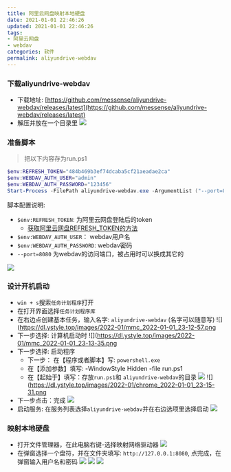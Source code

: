 ```yaml
---
title: 阿里云网盘映射本地硬盘
date: 2021-01-01 22:46:26
updated: 2021-01-01 22:46:26
tags:
- 阿里云网盘
- webdav
categories: 软件
permalink: aliyundrive-webdav
---
```


### 下载aliyundrive-webdav
- 下载地址: [https://github.com/messense/aliyundrive-webdav/releases/latest](https://github.com/messense/aliyundrive-webdav/releases/latest)
- 解压并放在一个目录里
  ![](https://dl.ystyle.top/images/2022-01/explorer_2022-01-01_23-16-55.png)
  
### 准备脚本
>把以下内容存为run.ps1

```powershell
$env:REFRESH_TOKEN="484b469b3ef74dcaba5cf21aeadae2ca"
$env:WEBDAV_AUTH_USER="admin"
$env:WEBDAV_AUTH_PASSWORD="123456"
Start-Process -FilePath aliyundrive-webdav.exe -ArgumentList ("--port=8080") -Wait -WindowStyle Hidden
```

脚本配置说明:

- `$env:REFRESH_TOKEN`: 为阿里云网盘登陆后的token
  - [获取阿里云网盘REFRESH_TOKEN的方法](https://github.com/messense/aliyundrive-webdav#%E8%8E%B7%E5%8F%96-refresh_token)
- `$env:WEBDAV_AUTH_USER`： webdav用户名
- `$env:WEBDAV_AUTH_PASSWORD`: webdav密码
- `--port=8080` 为webdav的访问端口，被占用时可以换成其它的

![](https://dl.ystyle.top/images/2022-01/kate_2022-01-01_23-18-47.png)

### 设计开机启动
- `win + s`搜索`任务计划程序`打开
- 在打开界面选择`任务计划程序库`
- 在右边点创建基本任务，输入名字: `aliyundrive-webdav` (名字可以随意写)
  ![](https://dl.ystyle.top/images/2022-01/mmc_2022-01-01_23-12-57.png
- 下一步选择: 计算机启动时
  ![](https://dl.ystyle.top/images/2022-01/mmc_2022-01-01_23-13-35.png
- 下一步选择: 启动程序
  - 下一步： 在【程序或者脚本】写: `powershell.exe`
  - 在【添加参数】填写: -WindowStyle Hidden -file run.ps1
  - 在【起始于】填写：存放`run.ps1`和 `aliyundrive-webdav`的目录
  ![](https://dl.ystyle.top/images/2022-01/mmc_2022-01-01_23-13-52.png)
  ![](https://dl.ystyle.top/images/2022-01/chrome_2022-01-01_23-15-31.png
- 下一步点击：完成
  ![](https://dl.ystyle.top/images/2022-01/mmc_2022-01-01_23-16-10.png)
- 启动服务: 在服务列表选择`aliyundrive-webdav`并在右边选项里选择启动
  ![](https://dl.ystyle.top/images/2022-01/mmc_2022-01-01_23-20-07.png)

### 映射本地硬盘
- 打开文件管理器，在此电脑右键-选择映射网络驱动器
  ![](https://dl.ystyle.top/images/2022-01/explorer_2022-01-01_23-22-35.png)
- 在弹窗选择一个盘符，并在文件夹填写: `http://127.0.0.1:8080`, 点完成，在弹窗输入用户名和密码
  ![](https://dl.ystyle.top/images/2022-01/explorer_2022-01-01_23-23-39.png)
  ![](https://dl.ystyle.top/images/2022-01/chrome_2022-01-01_23-25-44.png)
  ![](https://dl.ystyle.top/images/2022-01/explorer_2022-01-01_23-25-13.png)
  
